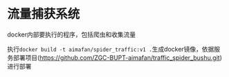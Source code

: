 # 流量捕获系统
docker内部要执行的程序，包括爬虫和收集流量

执行`docker build -t aimafan/spider_traffic:v1 .`生成docker镜像，依据服务部署项目(https://github.com/ZGC-BUPT-aimafan/traffic_spider_bushu.git)进行部署

